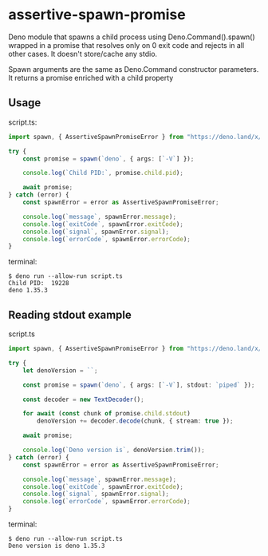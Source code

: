 # assertive-spawn-promise

Deno module that spawns a child process using Deno.Command().spawn() wrapped in a promise that resolves only on 0 exit code and rejects in all other cases. It doesn't store/cache any stdio.

Spawn arguments are the same as Deno.Command constructor parameters. It returns a promise enriched with a child property

## Usage

script.ts:
```ts
import spawn, { AssertiveSpawnPromiseError } from "https://deno.land/x/assertive_spawn_promise/mod.ts";

try {
    const promise = spawn(`deno`, { args: [`-V`] });

    console.log(`Child PID:`, promise.child.pid);

    await promise;
} catch (error) {
    const spawnError = error as AssertiveSpawnPromiseError;

    console.log(`message`, spawnError.message);
    console.log(`exitCode`, spawnError.exitCode);
    console.log(`signal`, spawnError.signal);
    console.log(`errorCode`, spawnError.errorCode);
}
```
terminal:
```
$ deno run --allow-run script.ts 
Child PID:  19228
deno 1.35.3
```

## Reading stdout example

script.ts
```ts
import spawn, { AssertiveSpawnPromiseError } from "https://deno.land/x/assertive_spawn_promise/mod.ts";

try {
    let denoVersion = ``;

    const promise = spawn(`deno`, { args: [`-V`], stdout: `piped` });

    const decoder = new TextDecoder();

    for await (const chunk of promise.child.stdout)
        denoVersion += decoder.decode(chunk, { stream: true });

    await promise;

    console.log(`Deno version is`, denoVersion.trim());
} catch (error) {
    const spawnError = error as AssertiveSpawnPromiseError;

    console.log(`message`, spawnError.message);
    console.log(`exitCode`, spawnError.exitCode);
    console.log(`signal`, spawnError.signal);
    console.log(`errorCode`, spawnError.errorCode);
}
```

terminal:
```
$ deno run --allow-run script.ts
Deno version is deno 1.35.3
```